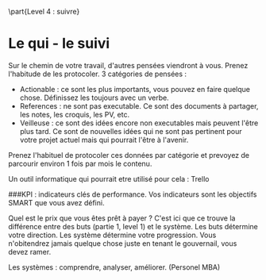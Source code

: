 \part{Level 4 : suivre}

# Le qui - le suivi

Sur le chemin de votre travail, d'autres pensées viendront à vous. Prenez l'habitude de les protocoler. 3 catégories de pensées : 

- Actionable : ce sont les plus importants, vous pouvez en faire quelque chose. Définissez les toujours avec un verbe. 
- References : ne sont pas executable. Ce sont des documents à partager, les notes, les croquis, les PV, etc.
- Veilleuse : ce sont des idées encore non executables mais peuvent l'être plus tard. Ce sont de nouvelles idées qui ne sont pas pertinent pour votre projet actuel mais qui pourrait l'être à l'avenir. 

Prenez l'habituel de protocoler ces données par catégorie et prevoyez de parcourir environ 1 fois par mois le contenu. 

Un outil informatique qui pourrait etre utilisé pour cela : Trello 

###KPI : indicateurs clés de performance. 
Vos indicateurs sont les objectifs SMART que vous avez défini. 


Quel est le prix que vous êtes prêt à payer ? 
C'est ici que ce trouve la différence entre des buts (partie 1, level 1) et le système. 
Les buts détermine votre direction. Les système détermine votre progression. Vous n'obitendrez jamais quelque chose juste en tenant le gouvernail, vous devez ramer. 

Les systèmes : comprendre, analyser, améliorer. (Personel MBA)